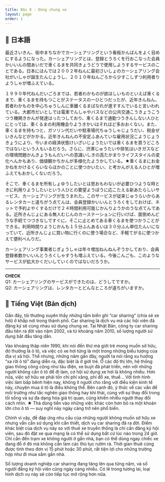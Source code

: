 ```yaml
---
title: Bài 8 - Dùng chung xe
layout: page
order: 1
---
```


## 📖 日本語
最近<ruby>さいきん</ruby>、街中<ruby>まちなか</ruby>でカーシェアリングという看板<ruby>かんばん</ruby>をよく目<ruby>め</ruby>にするようになった。カーシェアリングとは、登録<ruby>とうろく</ruby>を行<ruby>おこな</ruby>った会員<ruby>かいいん</ruby>の間<ruby>あいだ</ruby>で車<ruby>くるま</ruby>を共同<ruby>きょうどう</ruby>で使用<ruby>しよう</ruby>するサービスのことである。日本<ruby>にほん</ruby>では２００２年<ruby>ねん</ruby>に最初<ruby>さいしょ</ruby>のカーシェアリング会社<ruby>がいしゃ</ruby>が誕生<ruby>たんじょう</ruby>し、２０１０年<ruby>ねん</ruby>ごろから少<ruby>すこ</ruby>しずつ利用者<ruby>りようしゃ</ruby>が増<ruby>ふ</ruby>えている。

１９９０年代<ruby>ねんだい</ruby>ごろまでは、若者<ruby>わかもの</ruby>が欲<ruby>ほ</ruby>しいものといえば車<ruby>くるま</ruby>で、車<ruby>くるま</ruby>を持<ruby>も</ruby>つことがステータスの一<ruby>ひと</ruby>つだったが、近年<ruby>きんねん</ruby>、若者<ruby>わかもの</ruby>を中心<ruby>ちゅうしん</ruby>に車離<ruby>くるまばな</ruby>れが進<ruby>すす</ruby>んでいると言<ruby>い</ruby>われている。大都市<ruby>だいとし</ruby>では電車<ruby>でんしゃ</ruby>やバスなどの公共交通<ruby>こうきょうこうつう</ruby>機関<ruby>きかん</ruby>が発達<ruby>はったつ</ruby>しており、車<ruby>くるま</ruby>で通勤<ruby>つうきん</ruby>しない人<ruby>ひと</ruby>にとっては、車<ruby>くるま</ruby>の利用機会<ruby>りようきかい</ruby>はそれほど多<ruby>おお</ruby>くない。また、車<ruby>くるま</ruby>を持<ruby>も</ruby>つと、ガソリン代<ruby>だい</ruby>や駐車場代<ruby>ちゅうしゃじょうだい</ruby>、税金<ruby>ぜいきん</ruby>などがかかる。近年<ruby>きんねん</ruby>の不安定<ruby>ふあんてい</ruby>な雇用状況<ruby>こようじょうきょう</ruby>により、今<ruby>いま</ruby>の経済状態<ruby>けいざいじょうたい</ruby>では車<ruby>くるま</ruby>を買うどころではないという人もいるだろう。さらに、渋滞<ruby>じゅうたい</ruby>や排気<ruby>はいき</ruby>ガスなどの環境問題<ruby>かんきょうもんだい</ruby>への意識<ruby>いしき</ruby>の高<ruby>たか</ruby>まりライフスタイルの変化<ruby>へんか</ruby>もあり、価値観<ruby>かちかん</ruby>が多様化<ruby>たようか</ruby>している。★車<ruby>くるま</ruby>にお金<ruby>かね</ruby>をかけるくらいならほかのことに使<ruby>つか</ruby>いたい、と考<ruby>かんが</ruby>える人<ruby>ひと</ruby>が増<ruby>ふ</ruby>えてもおかしくないだろう。

そこで、車<ruby>くるま</ruby>を所有<ruby>しょゆう</ruby>したいとは思<ruby>おも</ruby>わないが必要<ruby>ひつよう</ruby>な時<ruby>とき</ruby>に利用<ruby>りよう</ruby>したいという人<ruby>ひと</ruby>の要望<ruby>ようぼう</ruby>に応<ruby>こた</ruby>える新<ruby>あたら</ruby>しいサービス、カーシェアリングが生<ruby>う</ruby>まれた。このサービスが従来<ruby>じゅうらい</ruby>からあるレンタカーと違<ruby>ちが</ruby>う点<ruby>てん</ruby>は、会員登録<ruby>かいいんとうろく</ruby>をしておけば、ネットで予約<ruby>よやく</ruby>するだけで２４時間利用可能<ruby>じかんりようかのう</ruby>な点<ruby>てん</ruby>である。近所<ruby>きんじょ</ruby>にある無人<ruby>むじん</ruby>のカーステーションに行<ruby>い</ruby>けば、面倒<ruby>めんどう</ruby>な手続<ruby>てつづ</ruby>きなしですぐに、そこに止<ruby>と</ruby>めてある車<ruby>くるま</ruby>を使<ruby>つか</ruby>うことができる。利用時間<ruby>りようじかん</ruby>も１５分<ruby>ふん</ruby>あるいは３０分<ruby>ふん</ruby>単位<ruby>たんい</ruby>になっていて、近所<ruby>きんじょ</ruby>に買い物に行くのに使う場合など、手軽<ruby>てがる</ruby>に使<ruby>つか</ruby>えて便利<ruby>べんり</ruby>だ。

カーシェアリング事業者<ruby>じぎょうしゃ</ruby>は年々増加<ruby>ねんねんぞうか</ruby>しており、会員登録者数<ruby>かいいんとうろくしゃすう</ruby>も増<ruby>ふ</ruby>えている。今後<ruby>こんご</ruby>も、このようなサービスが拡大<ruby>かくだい</ruby>していくのではないだろうか。

---

**CHECK**  
Q1: カーシェアリングのサービスができたのは、どうしてですか。  
Q2: カーシェアリングは、レンタカーとどんなところが違<ruby>ちが</ruby>いますか。  

## 📘 Tiếng Việt (Bản dịch)

Gần đây, tôi thường xuyên thấy những tấm biển ghi “car sharing” (chia sẻ xe hơi) ở khắp nơi trong thành phố. Car sharing là dịch vụ mà các hội viên đã đăng ký sẽ cùng nhau sử dụng chung xe. Tại Nhật Bản, công ty car sharing đầu tiên ra đời vào năm 2002, và từ khoảng năm 2010, số lượng người sử dụng bắt đầu tăng dần.

Vào khoảng thập niên 1990, khi nói đến thứ mà giới trẻ mong muốn sở hữu, đó thường là ô tô, và việc có xe hơi từng là một trong những biểu tượng của địa vị xã hội. Thế nhưng, những năm gần đây, người ta nói rằng xu hướng “xa rời ô tô” đang diễn ra, đặc biệt là ở giới trẻ. Ở các đô thị lớn, hệ thống giao thông công cộng như tàu điện, xe buýt đã phát triển, nên với những người không cần ô tô để đi làm, cơ hội sử dụng xe hơi là không nhiều. Hơn nữa, việc sở hữu xe phải tốn chi phí xăng, phí đỗ xe, thuế… Với tình hình việc làm bấp bênh hiện nay, không ít người cho rằng với điều kiện kinh tế này, chuyện mua ô tô là điều không thể. Bên cạnh đó, ý thức về các vấn đề môi trường như tắc nghẽn giao thông hay khí thải, cùng với sự thay đổi trong lối sống và sự đa dạng hóa giá trị quan, cũng khiến nhiều người thay đổi cách nhìn. ★ Thà dùng tiền vào những việc khác còn hơn bỏ ra một khoản lớn cho ô tô — suy nghĩ này ngày càng trở nên phổ biến.

Chính vì vậy, để đáp ứng nhu cầu của những người không muốn sở hữu xe nhưng vẫn cần sử dụng khi cần thiết, dịch vụ car sharing đã ra đời. Điểm khác biệt của dịch vụ này so với thuê xe truyền thống là chỉ cần đăng ký hội viên, sau đó đặt xe qua mạng là có thể sử dụng bất cứ lúc nào trong 24 giờ. Chỉ cần đến trạm xe không người ở gần nhà, bạn có thể dùng ngay chiếc xe đang đỗ ở đó mà không cần làm các thủ tục rườm rà. Thời gian thuê cũng được tính theo đơn vị 15 phút hoặc 30 phút, rất tiện lợi cho những trường hợp như đi mua sắm gần nhà.

Số lượng doanh nghiệp car sharing đang tăng lên qua từng năm, và số người đăng ký hội viên cũng ngày càng nhiều. Có lẽ trong tương lai, loại hình dịch vụ này sẽ còn tiếp tục mở rộng hơn nữa.
